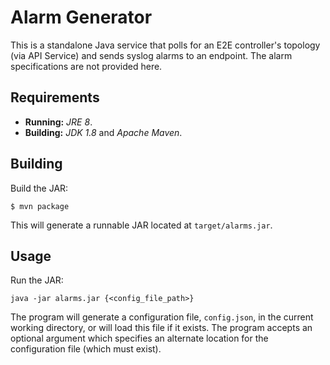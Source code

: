 # Alarm Generator
This is a standalone Java service that polls for an E2E controller's topology
(via API Service) and sends syslog alarms to an endpoint. The alarm
specifications are not provided here.

## Requirements
* **Running:** *JRE 8*.
* **Building:** *JDK 1.8* and *Apache Maven*.

## Building
Build the JAR:
```
$ mvn package
```
This will generate a runnable JAR located at `target/alarms.jar`.

## Usage
Run the JAR:
```
java -jar alarms.jar {<config_file_path>}
```

The program will generate a configuration file, `config.json`, in the current
working directory, or will load this file if it exists. The program accepts an
optional argument which specifies an alternate location for the configuration
file (which must exist).
